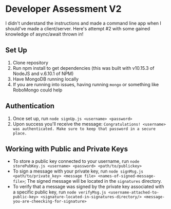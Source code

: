 # Developer Assessment V2

I didn't understand the instructions and made a command line app when I should've made a client/server. Here's attempt #2 with some gained knowledge of async/await thrown in!

## Set Up
1. Clone repository
2. Run npm install to get dependencies (this was built with v10.15.3 of NodeJS and v.6.10.1 of NPM)
3. Have MongoDB running locally
4. If you are running into issues, having running `mongo` or something like RoboMongo could help

## Authentication
1. Once set up, run `node signUp.js <username> <password>`
2. Upon success you'll receive the message: `Congratulations! <username> was authenticated. Make sure to keep that password in a secure place.`

## Working with Public and Private Keys

* To store a public key connected to your username, run `node storePubKey.js <username> <password> <path/to/publickey>`
* To sign a message with your private key, run `node signMsg.js <path/to/private_key> <message file> <names-of-signed-message-file>`; The signed message will be located in the `signatures` directory.
* To verify that a message was signed by the private key associated with a specific public key, run `node verifyMsg.js <username-attached-to-public-key> <signature-located-in-signatures-directory/> <message-you-are-cheecking-for-signature>`


